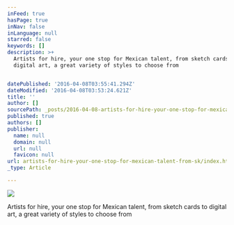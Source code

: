 ```yaml
---
inFeed: true
hasPage: true
inNav: false
inLanguage: null
starred: false
keywords: []
description: >+
  Artists for hire, your one stop for Mexican talent, from sketch cards to
  digital art, a great variety of styles to choose from


datePublished: '2016-04-08T03:55:41.294Z'
dateModified: '2016-04-08T03:53:24.621Z'
title: ''
author: []
sourcePath: _posts/2016-04-08-artists-for-hire-your-one-stop-for-mexican-talent-from-sk.md
published: true
authors: []
publisher:
  name: null
  domain: null
  url: null
  favicon: null
url: artists-for-hire-your-one-stop-for-mexican-talent-from-sk/index.html
_type: Article

---
```

![](https://the-grid-user-content.s3-us-west-2.amazonaws.com/8701d3fe-1548-441c-bde5-e0a0ceb689cc.png)

Artists for hire, your one stop for Mexican talent, from sketch cards to digital art, a great variety of styles to choose from